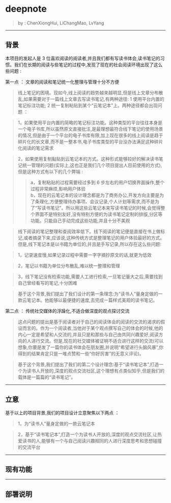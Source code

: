 # deepnote #

> by : ChenXiongHui, LiChangMao, LvYang  

--------------------------------------------------


## 背景 ##

本项目的发起人是 3 位喜欢阅读的阅读者,并且我们都有写读书体会,读书笔记的习惯。我们在长期的阅读与些笔记的过程中,发现了现在的社会阅读环境出现了这么些问题 :  

第一点 ： 文章的阅读和笔记统一化整理与管理十分不方便  

> 线上笔记的困境。现如今,线上阅读的趋势越来越明显,但是线上文章分布散乱,如果需要对于一篇线上文章去写读书笔记,有两种途径: 1 使用平台内置的笔记标注功能; 2 统一复制粘贴到某个“云笔记本”上。两种途径都会出现问题 ：  

> 1，如果使用平台内置的简略的笔记标注功能。这种类型的平台往往本身是一个电子书库,所以虽然原文直接批注,是最理想最符合线下笔记的使用场景的情况,但是由于一个平台的电子书库有限,加上现在很多的线上阅读是趋于碎片化的长文章,而不是一整本书,电子书库类型的平台没办法满足这种碎片化阅读的笔记需求  

> 2，如果使用复制黏贴到云笔记本的方式。这种形式能够较好的解决读书笔记统一管理的问题(实际上,这也正是我们几个项目提出人目前使用的方式),但是这种方式有以下的几个弊端 :  
>> a，复制粘贴的过程需要经过多到 6 步左右的用户切换界面操作,整个过程非常麻烦,影响用户体验  
>> b，现在的云笔记本的设计理念都是为了商务办公,开发方向主要是为了条理化,方便整理待办事项、会议记录,个人计划等需求,而不是为了“写读书笔记”。所以用这些云笔记本来写读书笔记的时候,会觉得整个界面不是特别友好,没有特别方便的为读书笔记定制的排版,分区等功能。只能自己手动完成这些功能,并且十分不美观  

> 线下阅读的笔记整理和查阅效率低下。线下阅读的笔记便是直接在书上做标记,或者摘录下来,应该说,这种传统方式是整理笔记的用户体验最好的方式。但是,线下笔记本是以书籍为单位的,并且是手写记录,所以存在这么些问题:  

> 1，记录速度慢,如果记录过程中需要一字字摘抄原文的话,就更为低效  

> 2，笔记以书籍为单位分布散乱,难以统一整理和管理  

> 3，线下笔记没有检索功能,需要人工进行检索,一旦笔记量大之后,需要找到自己曾经看写的笔记,十分困难  

> 基于这个背景,我们提出了我们设计的第一条理念:为“读书人”量身定做的一款云笔记本。他能够以最便捷的速度,去完成一篇样式美观的读书笔记。  

第二点 ： 传统社交媒体的浮躁化,不适合做深度的观点探讨交流  

> 这点问题的提出是基于阅读者对于自己的阅读体会的阅读的交流的渴求的假设而言的。作为一个阅读者,当他对于某个观点撰写自己的体会的时候,他的内心一定是希望和人交流的,并且只是和那些与自己由共同兴趣爱好,阅读方向的人进行交流。但是,现在的社交媒体被证明不适合进行这样的交流(可以想象,你要是发了一篇你的读书体会在朋友圈,并说明“希望进行头脑风暴”,你得到的结果肯定只是一堆点赞和一些“你好厉害”的无意义评论)。  

> 基于这个背景,我们提出了我们的第二个设计理念:基于“读书笔记本”,打造一个为读书人开放的,深度的观点交流社区,这个理想有点类似知乎,但是我们的载体是一篇篇的“读书笔记”。  

--------------------------------------------------


## 立意 ##

基于以上的项目背景,我们的项目设计立意聚焦以下两点 ：  

> 1，为“读书人”量身定做的一款云笔记本  

> 2，基于“读书笔记本”,打造一个为读书人开放的,深度的观点交流社区,让热爱读书的人,能够有一个与自己阅读兴趣相同的人进行深度思考和思想碰撞的交流平台  

--------------------------------------------------


## 现有功能 ##



--------------------------------------------------


## 部署说明 ##

